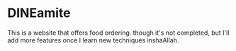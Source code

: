 # DINEamite
This is a website that offers food ordering. though it's not completed, but I'll add more features once I learn new techniques inshaAllah. 
